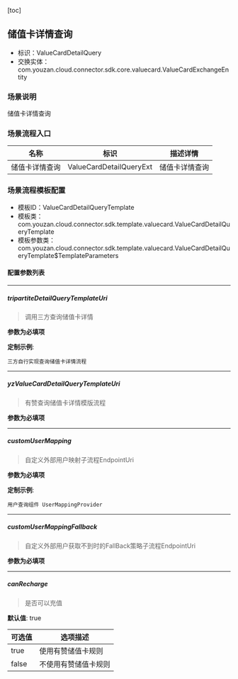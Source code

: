 [toc]

## 储值卡详情查询
- 标识：ValueCardDetailQuery
- 交换实体：com.youzan.cloud.connector.sdk.core.valuecard.ValueCardExchangeEntity
### 场景说明
储值卡详情查询
### 场景流程入口

名称 | 标识 | 描述详情
---|---|---
储值卡详情查询 | ValueCardDetailQueryExt | 储值卡详情查询

### 场景流程模板配置
- 模板ID：ValueCardDetailQueryTemplate
- 模板类：com.youzan.cloud.connector.sdk.template.valuecard.ValueCardDetailQueryTemplate
- 模板参数类：com.youzan.cloud.connector.sdk.template.valuecard.ValueCardDetailQueryTemplate$TemplateParameters

#### 配置参数列表

---
##### tripartiteDetailQueryTemplateUri
> 调用三方查询储值卡详情

**参数为必填项**


**定制示例**:
```
三方自行实现查询储值卡详情流程
```
---
##### yzValueCardDetailQueryTemplateUri
> 有赞查询储值卡详情模版流程

**参数为必填项**

---
##### customUserMapping
> 自定义外部用户映射子流程EndpointUri

**参数为必填项**


**定制示例**:
```
用户查询组件 UserMappingProvider
```
---
##### customUserMappingFallback
> 自定义外部用户获取不到时的FallBack策略子流程EndpointUri

**参数为必填项**

---
##### canRecharge
> 是否可以充值

**默认值**: true

可选值 | 选项描述
---|---
true | 使用有赞储值卡规则
false | 不使用有赞储值卡规则

